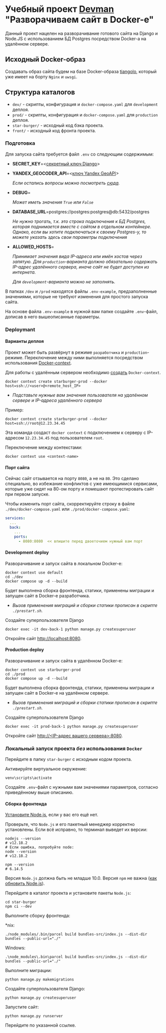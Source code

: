 # Учебный проект [Devman](http://Devman.org) "Разворачиваем сайт в Docker-е"

Данный проект нацелен на разворачивание готового сайта на Django и Node.JS с использованием БД Postgres посредством 
Docker-а на удалённом сервере.

## Исходный Docker-образ
Создавать образ сайта будем на базе Docker-образа [tiangolo](https://github.com/tiangolo/uwsgi-nginx-docker/tree/master), 
который уже имеет на борту `Nginx` и `uwsgi`.

## Структура каталогов
 - `dev/` - скрипты, конфигурация и `docker-compose.yaml` для `development` деплоя.
 - `prod/` - скрипты, конфигурация и `docker-compose.yaml` для `production` деплоя.
 - `star-burger/` - исходный код бэка проекта.
 - `front/` - исходный код фронта проекта.

### Подготовка
Для запуска сайта требуется файл `.env` со следующим содержимым:
 - **SECRET_KEY**=<[секретный ключ Django](https://www.educative.io/answers/how-to-generate-a-django-secretkey)>
 - **YANDEX_GEOCODER_API**=<[ключ Yandex GeoAPI](https://developer.tech.yandex.ru/services)>

   _Если остались вопросы можно посмотреть [сюда](https://dvmn.org/encyclopedia/api-docs/yandex-geocoder-api/)._

 - **DEBUG**=

   _Может иметь значения `True` или `False`_

 - **DATABASE_URL**=postgres://postgres:postgres@db:5432/postgres

    _Не нужно трогать, т.к. это строка подключения к БД Postgres, которая поднимается вместе с сайтом в отдельном 
   контейнере. Однако, если вы хотите подключаться к своему Postgres-у, то можете указать здесь свои параметры 
   подключения_ 

 - **ALLOWED_HOSTS**=

    _Принимает значения вида IP-адреса или имён хостов через запятую.
   Для `production`-варианта должно обязательно содержать IP-адрес удалённого сервера, иначе сайт не будет доступен
   из интернета._
 
   _Для `development`-варианта можно не заполнять._

В папках `/dev` и `/prod` находятся файлы `.env-example`, предзаполненные значениями, которые не требуют изменения для
простого запуска сайта.

На основе файла `.env-example` в нужной вам папке создайте `.env`-файл, дописав в него вышеописанные параметры.

### Deploymant

#### Варианты деплоя
Проект может быть развёрнут в режиме `разработчика` и `production`-режиме. 
Переключение между ними выполняется посредством использования 
[Docker-context](https://docs.docker.com/engine/context/working-with-contexts/).

Для работы с удалённым сервером необходимо [создать](https://code.visualstudio.com/docs/containers/ssh) `Docker-context`.
```shell
docker context create starburger-prod --docker host=ssh://<user>@<remote_host_IP>
```
 - _Подставьте нужные вам значения пользователя на удалённом сервере и IP-адреса удалённого сервера_

Пример:
```shell
docker context create starburger-prod --docker host=ssh://root@12.23.34.45
```
Эта команда создаст `docker context` с подключением к серверу с IP-адресом `12.23.34.45` под пользователем `root`.

Переключение между контекстами:
```shell
docker context use <context-name>
```

#### Порт сайта
Сейчас сайт отзывается на порту `8080`, а не на `80`. Это сделано специально,
во избежание конфликтов с уже имеющимися сервисами, которые уже сидят на 80-ом порту и помешают протестировать 
сайт при первом запуске.

Чтобы изменить порт сайта, скорректируйте строку в файле `./dev/docker-compose.yaml` или 
`./prod/docker-compose.yaml`:
```yaml
services:
  ...
  back:
    ...
    ports:
      - 8080:8080  << впишите перед двоеточием нужный вам порт
```


#### Development deploy
Разворачивание и запуск сайта в локальном Docker-е:
```shell
docker context use default
cd ./dev
docker compose up -d --build
``` 
Будет выполнена сборка фронтенда, статики, применены миграции и запущен сайт в Docker-е разработчика.
 - _Вызов применения миграций и сборки статики прописан в скрипте `./prestart.sh`._ 

Создайте суперпользователя Django
```shell
docker exec -it dev-back-1 python manage.py createsuperuser
```
Откройте сайт [http://localhost:8080](http://localhost:8080).


#### Production deploy
Разворачивание и запуск сайта в удалённом Docker-е:
```shell
docker context use starburger-prod
cd ./prod
docker compose up -d --build
``` 
Будет выполнена сборка фронтенда, статики, применены миграции и запущен сайт в Docker-е на удалённом сервере.
 - _Вызов применения миграций и сборки статики прописан в скрипте `./prestart.sh`._ 

Создайте суперпользователя Django
```shell
docker exec -it prod-back-1 python manage.py createsuperuser
```
Откройте сайт [http://<IP-адрес вашего сервера>:8080](http://:8080).


### Локальный запуск проекта *без* использования `Docker`
Перейдите в папку `star-burger` с исходным кодом проекта.

Активируйте виртуальное окружение:
```shell
venv\scripts\activate
```

Создайте `.env`-файл с нужными вам значениями параметров, согласно приведённому выше описанию. 

#### Сборка фронтенда
[Установите Node.js](https://nodejs.org/en/), если у вас его ещё нет.

Проверьте, что `Node.js` и его пакетный менеджер корректно установлены. Если всё исправно, то терминал выведет их версии:

```shell
nodejs --version
# v12.18.2
# Если ошибка, попробуйте node:
node --version
# v12.18.2

npm --version
# 6.14.5
```

Версия `Node.js` должна быть не младше 10.0. Версия `npm` 
не важна ([как обновить Node.js](https://phoenixnap.com/kb/update-node-js-version)).

Перейдите в каталог проекта и установите пакеты `Node.js`:

```shell
cd star-burger
npm ci --dev
```

Выполните сборку фронтенда:

*nix:
```shell
./node_modules/.bin/parcel build bundles-src/index.js --dist-dir bundles --public-url="./"
```
Windows:
```shell
.\node_modules\.bin\parcel build bundles-src/index.js --dist-dir bundles --public-url="./"
```

Выполните миграции:
```shell
python manage.py makemigrations
```

Создайте суперпользователя Django:
```shell
python manage.py createsuperuser
```

Запустите сайт:
```shell
python manage.py runserver
```
Перейдите по указанной ссылке. 